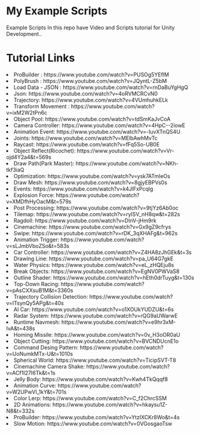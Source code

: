 # My Example Scripts
Example Scripts
In this repo have Video and Scripts tutorial for Unity Development..


# Tutorial Links
<li>ProBuilder : https://www.youtube.com/watch?v=PUSOg5YEflM </li>
<li>PolyBrush : https://www.youtube.com/watch?v=JQyntL-Z5bM </li>
<li>Load Data - JSON : https://www.youtube.com/watch?v=rnDaBuYgHgQ </li>
<li>Json:  https://www.youtube.com/watch?v=4oRVMCRCvN0 </li>
<li>Trajectory:  https://www.youtube.com/watch?v=4VUmhuhkELk </li>
<li>Transform Movement : https://www.youtube.com/watch?v=ixM2W2tPn6c </li>
<li>Object Pool:  https://www.youtube.com/watch?v=tdSmKaJvCoA </li>
<li>Camera Controller:  https://www.youtube.com/watch?v=4HpC--2iowE </li>
<li>Animation Event: https://www.youtube.com/watch?v=-IuvXTnQS4U </li>
<li>Joints:  https://www.youtube.com/watch?v=MElbAwhMvTc </li>
<li>Raycast:  https://www.youtube.com/watch?v=fFq5So-UB0E </li>
<li>Object Reflect(Ricochet):  https://www.youtube.com/watch?v=Vr-ojd4Y2a4&t=569s </li>
<li>Draw Path(Park Master):  https://www.youtube.com/watch?v=NKh-tkf3iaQ </li>
<li>Optimization:  https://www.youtube.com/watch?v=ysk7ATmIeOs </li>
<li>Draw Mesh:  https://www.youtube.com/watch?v=8gjyEBPVs0s </li>
<li>Events:  https://www.youtube.com/watch?v=k4JlFxPcqlg </li>
<li>Explosion Force:  https://www.youtube.com/watch?v=XMDfhHyOacM&t=579s </li>
<li>Post Processing: https://www.youtube.com/watch?v=9tjYz6Ab0oc </li>
<li>Tilemap:  https://www.youtube.com/watch?v=ryISV_nH8qw&t=282s </li>
<li>Ragdoll:  https://www.youtube.com/watch?v=DInV-jHm9rk </li>
<li>Cinemachine:  https://www.youtube.com/watch?v=Gx9gZ9cfrys </li>
<li>Swipe:  https://www.youtube.com/watch?v=rDK_3qXHAFg&t=962s </li>
<li>Animation Trigger:  https://www.youtube.com/watch?v=sLJmbVboZSo&t=583s </li>
<li>Car Controller:  https://www.youtube.com/watch?v=Z4HA8zJhGEk&t=3s </li>
<li>Drawing Line:  https://www.youtube.com/watch?v=pa_U64G7gkE </li>
<li>Water Physics: https://www.youtube.com/watch?v=eL_zHQEju8s </li>
<li>Break Objects: https://www.youtube.com/watch?v=EgNV0PWVaS8 </li>
<li>Outline Shader: https://www.youtube.com/watch?v=hEth0drTuyg&t=130s </li>
<li>Top-Down Racing:  https://www.youtube.com/watch?v=pAsCXXsuB1M&t=3360s </li>
<li>Trajectory Collision Detection: https://www.youtube.com/watch?v=ITsynQy5APg&t=40s </li>
<li>AI Car:  https://www.youtube.com/watch?v=o1XOUkYUDZU&t=6s </li>
<li>Radar System:  https://www.youtube.com/watch?v=rQG9aUWarwE </li>
<li>Runtime Navmesh:  https://www.youtube.com/watch?v=e9hr3xM-IvA&t=438s </li>
<li>Homing Missile:  https://www.youtube.com/watch?v=0v_H3oOR0aU </li>
<li>Object Cutting:  https://www.youtube.com/watch?v=BVCNDUcnE1o </li>
<li>Command Desing Pattern:  https://www.youtube.com/watch?v=UoNumkMTx-U&t=1010s </li>
<li>Spherical World:  https://www.youtube.com/watch?v=TicipSVT-T8 </li>
<li>Cinemachine Camera Shake: https://www.youtube.com/watch?v=ACf1I27I6Tk&t=1s </li>
<li>Jelly Body: https://www.youtube.com/watch?v=Kwh4TkQqqf8 </li>
<li>Animation Curve: https://www.youtube.com/watch?v=W2UPwVl_1kY&t=701s </li>
<li>Color Lerp: https://www.youtube.com/watch?v=C_f2ChrcSSM </li>
<li>2D Animations: https://www.youtube.com/watch?v=hkaysu1Z-N8&t=332s </li>
<li>ProBuilder: https://www.youtube.com/watch?v=YtzIXCKr8Wo&t=4s </li>
<li>Slow Motion: https://www.youtube.com/watch?v=0VGosgaoTsw </li>
